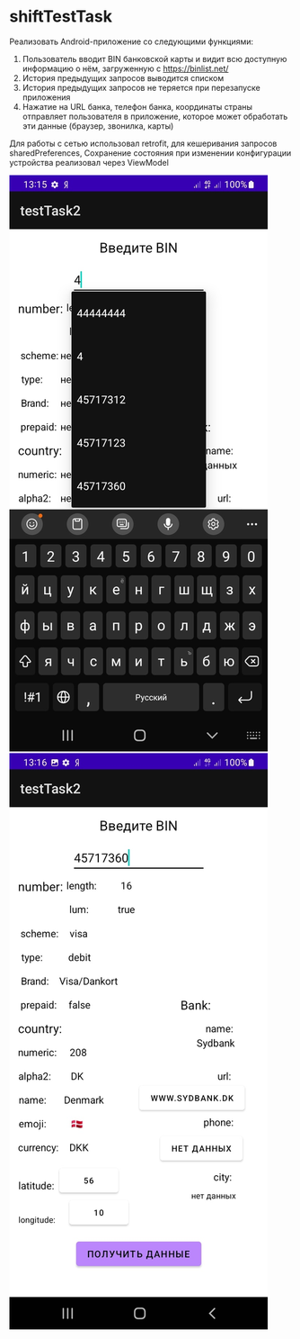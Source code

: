 # shiftTestTask

Реализовать Android-приложение со следующими функциями:
1. Пользователь вводит BIN банковской карты и видит всю доступную информацию о нём,
загруженную с https://binlist.net/
2. История предыдущих запросов выводится списком
3. История предыдущих запросов не теряется при перезапуске приложения
4. Нажатие на URL банка, телефон банка, координаты страны отправляет пользователя в
приложение, которое может обработать эти данные (браузер, звонилка, карты)

Для работы с сетью использовал retrofit, для кешеривания запросов sharedPreferences,
Сохранение состояния при изменении конфигурации устройства реализовал через ViewModel


![ScreenShots](https://github.com/ArturRahimzyanov/shiftTestTask/blob/main/readmione.jpg)
![ScreenShots](https://github.com/ArturRahimzyanov/shiftTestTask/blob/main/readmisecond.jpg)
